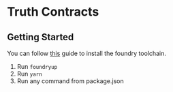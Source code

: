 # Truth Contracts

## Getting Started

You can follow [this](https://book.getfoundry.sh/getting-started/installation) guide to install the foundry toolchain.

1. Run `foundryup`
2. Run `yarn`
3. Run any command from package.json
